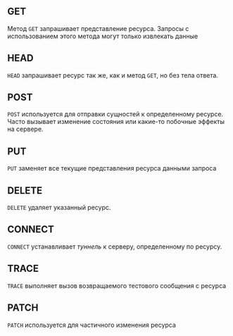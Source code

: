## GET

Метод `GET` запрашивает представление ресурса. Запросы с использованием этого метода могут только извлекать данные

## HEAD

`HEAD` запрашивает ресурс так же, как и метод `GET`, но без тела ответа.

## POST

`POST` используется для отправки сущностей к определенному ресурсе. Часто вызывает изменение состояния или какие-то побочные эффекты на сервере.

## PUT

`PUT` заменяет все текущие представления ресурса данными запроса

## DELETE

`DELETE` удаляет указанный ресурс.

## CONNECT

`CONNECT` устанавливает *туннель* к серверу, определенному по ресурсу.

## TRACE

`TRACE` выполняет вызов возвращаемого тестового сообщения с ресурса

## PATCH

`PATCH` используется для частичного изменения ресурса
